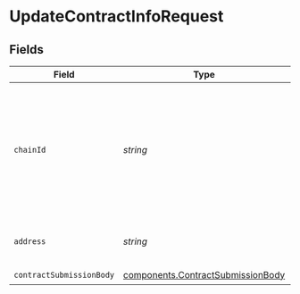 # UpdateContractInfoRequest


## Fields

| Field                                                                                                                    | Type                                                                                                                     | Required                                                                                                                 | Description                                                                                                              | Example                                                                                                                  |
| ------------------------------------------------------------------------------------------------------------------------ | ------------------------------------------------------------------------------------------------------------------------ | ------------------------------------------------------------------------------------------------------------------------ | ------------------------------------------------------------------------------------------------------------------------ | ------------------------------------------------------------------------------------------------------------------------ |
| `chainId`                                                                                                                | *string*                                                                                                                 | :heavy_check_mark:                                                                                                       | A supported evm chain id, chain alias or blockchain id. Use the `/chains` endpoint to get a list of supported chain ids. | 43114                                                                                                                    |
| `address`                                                                                                                | *string*                                                                                                                 | :heavy_check_mark:                                                                                                       | Contract address on the relevant chain.                                                                                  | 0xB97EF9Ef8734C71904D8002F8b6Bc66Dd9c48a6E                                                                               |
| `contractSubmissionBody`                                                                                                 | [components.ContractSubmissionBody](../../models/components/contractsubmissionbody.md)                                   | :heavy_check_mark:                                                                                                       | N/A                                                                                                                      |                                                                                                                          |